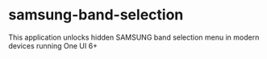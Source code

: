 # samsung-band-selection
This application unlocks hidden SAMSUNG band selection menu in modern devices running One UI 6+
